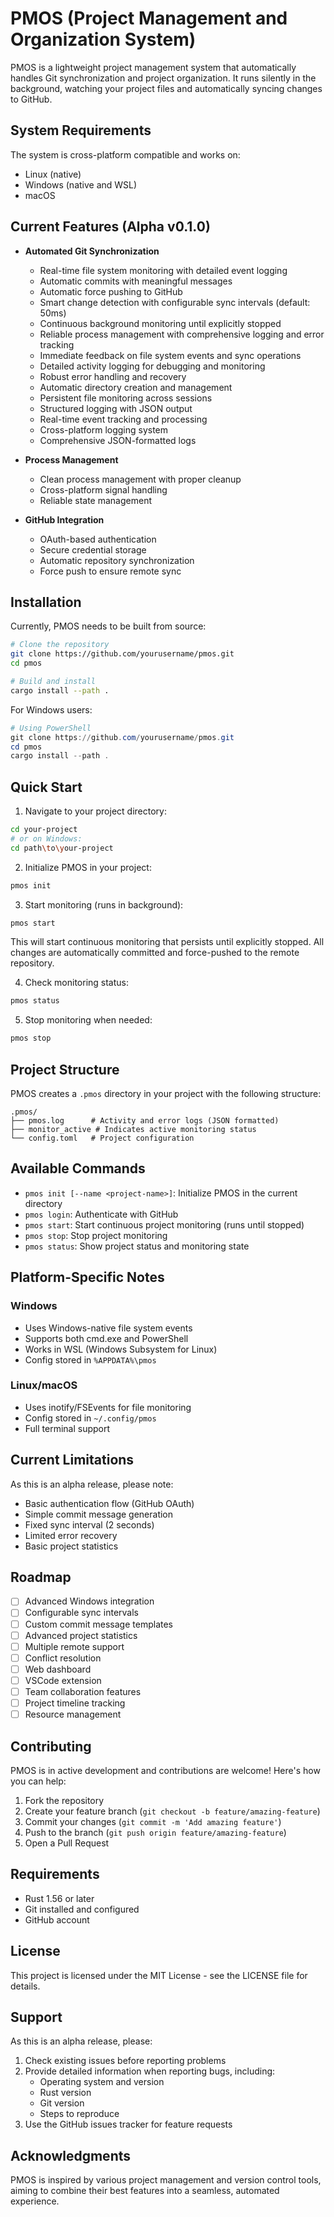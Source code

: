 # PMOS (Project Management and Organization System)

PMOS is a lightweight project management system that automatically handles Git synchronization and project organization. It runs silently in the background, watching your project files and automatically syncing changes to GitHub.

## System Requirements

The system is cross-platform compatible and works on:
- Linux (native)
- Windows (native and WSL)
- macOS

## Current Features (Alpha v0.1.0)

- **Automated Git Synchronization**
  - Real-time file system monitoring with detailed event logging
  - Automatic commits with meaningful messages
  - Automatic force pushing to GitHub
  - Smart change detection with configurable sync intervals (default: 50ms)
  - Continuous background monitoring until explicitly stopped
  - Reliable process management with comprehensive logging and error tracking
  - Immediate feedback on file system events and sync operations
  - Detailed activity logging for debugging and monitoring
  - Robust error handling and recovery
  - Automatic directory creation and management
  - Persistent file monitoring across sessions
  - Structured logging with JSON output
  - Real-time event tracking and processing
  - Cross-platform logging system
  - Comprehensive JSON-formatted logs

- **Process Management**
  - Clean process management with proper cleanup
  - Cross-platform signal handling
  - Reliable state management

- **GitHub Integration**
  - OAuth-based authentication
  - Secure credential storage
  - Automatic repository synchronization
  - Force push to ensure remote sync

## Installation

Currently, PMOS needs to be built from source:

```bash
# Clone the repository
git clone https://github.com/yourusername/pmos.git
cd pmos

# Build and install
cargo install --path .
```

For Windows users:
```powershell
# Using PowerShell
git clone https://github.com/yourusername/pmos.git
cd pmos
cargo install --path .
```

## Quick Start

1. Navigate to your project directory:
```bash
cd your-project
# or on Windows:
cd path\to\your-project
```

2. Initialize PMOS in your project:
```bash
pmos init
```

3. Start monitoring (runs in background):
```bash
pmos start
```
This will start continuous monitoring that persists until explicitly stopped. All changes are automatically committed and force-pushed to the remote repository.

4. Check monitoring status:
```bash
pmos status
```

5. Stop monitoring when needed:
```bash
pmos stop
```

## Project Structure

PMOS creates a `.pmos` directory in your project with the following structure:

```
.pmos/
├── pmos.log      # Activity and error logs (JSON formatted)
├── monitor_active # Indicates active monitoring status
└── config.toml   # Project configuration
```

## Available Commands

- `pmos init [--name <project-name>]`: Initialize PMOS in the current directory
- `pmos login`: Authenticate with GitHub
- `pmos start`: Start continuous project monitoring (runs until stopped)
- `pmos stop`: Stop project monitoring
- `pmos status`: Show project status and monitoring state

## Platform-Specific Notes

### Windows
- Uses Windows-native file system events
- Supports both cmd.exe and PowerShell
- Works in WSL (Windows Subsystem for Linux)
- Config stored in `%APPDATA%\pmos`

### Linux/macOS
- Uses inotify/FSEvents for file monitoring
- Config stored in `~/.config/pmos`
- Full terminal support

## Current Limitations

As this is an alpha release, please note:

- Basic authentication flow (GitHub OAuth)
- Simple commit message generation
- Fixed sync interval (2 seconds)
- Limited error recovery
- Basic project statistics

## Roadmap

- [ ] Advanced Windows integration
- [ ] Configurable sync intervals
- [ ] Custom commit message templates
- [ ] Advanced project statistics
- [ ] Multiple remote support
- [ ] Conflict resolution
- [ ] Web dashboard
- [ ] VSCode extension
- [ ] Team collaboration features
- [ ] Project timeline tracking
- [ ] Resource management

## Contributing

PMOS is in active development and contributions are welcome! Here's how you can help:

1. Fork the repository
2. Create your feature branch (`git checkout -b feature/amazing-feature`)
3. Commit your changes (`git commit -m 'Add amazing feature'`)
4. Push to the branch (`git push origin feature/amazing-feature`)
5. Open a Pull Request

## Requirements

- Rust 1.56 or later
- Git installed and configured
- GitHub account

## License

This project is licensed under the MIT License - see the LICENSE file for details.

## Support

As this is an alpha release, please:

1. Check existing issues before reporting problems
2. Provide detailed information when reporting bugs, including:
   - Operating system and version
   - Rust version
   - Git version
   - Steps to reproduce
3. Use the GitHub issues tracker for feature requests

## Acknowledgments

PMOS is inspired by various project management and version control tools, aiming to combine their best features into a seamless, automated experience.
